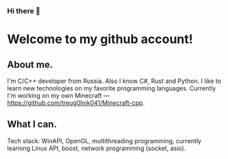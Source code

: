 ### Hi there 👋

# Welcome to my github account!

## About me.
I'm C/C++ developer from Russia. Also I know C#, Rust and Python. I like to learn new technologies on my favorite programming languages.
Currently I'm working on my own Minecraft — https://github.com/treug0lnik041/Minecraft-cpp.

## What I can.
Tech stack: WinAPI, OpenGL, multithreading programming, currently learning Linux API, boost, network programming (socket, asio).
